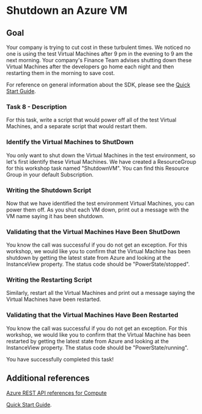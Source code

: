 # Shutdown an Azure VM

## Goal

Your company is trying to cut cost in these turbulent times. We noticed no one is using the test Virtual Machines after 9 pm in the evening to 9 am the next morning. Your company's Finance Team advises shutting down these Virtual Machines after the developers go home each night and then restarting them in the morning to save cost. 

For reference on general information about the SDK, please see the [Quick Start Guide](QuickStart.md).

### Task 8 - Description

For this task, write a script that would power off all of the test Virtual Machines, and a separate script that would restart them.

### Identify the Virtual Machines to ShutDown

You only want to shut down the Virtual Machines in the test environment, so let's first identify these Virtual Machines. We have created a ResourceGroup for this workshop task named "ShutdownVM". You can find this Resource Group in your default Subscription.

### Writing the Shutdown Script

Now that we have identified the test environment Virtual Machines, you can power them off. As you shut each VM down, print out a message with the VM name saying it has been shutdown.

### Validating that the Virtual Machines Have Been ShutDown

You know the call was successful if you do not get an exception. For this workshop, we would like you to confirm that the Virtual Machine has been shutdown by getting the latest state from Azure and looking at the InstanceView property. The status code should be "PowerState/stopped".

### Writing the Restarting Script

Similarly, restart all the Virtual Machines and print out a message saying the Virtual Machines have been restarted.

### Validating that the Virtual Machines Have Been Restarted

You know the call was successful if you do not get an exception. For this workshop, we would like you to confirm that the Virtual Machine has been restarted by getting the latest state from Azure and looking at the InstanceView property. The status code should be "PowerState/running".

You have successfully completed this task!

## Additional references
[Azure REST API references for Compute](https://docs.microsoft.com/en-us/rest/api/compute/virtualmachines/createorupdate)

[Quick Start Guide](QuickStart.md).
